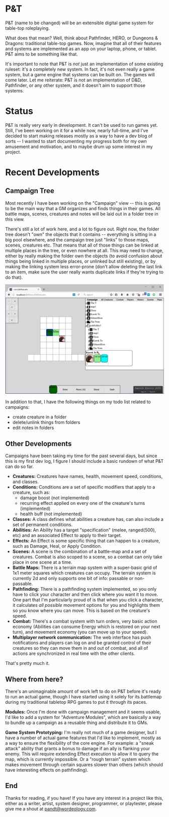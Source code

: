 # P&T

P&T (name to be changed) will be an extensible digital game system for table-top roleplaying.

What does that mean? Well, think about Pathfinder, HERO, or Dungeons & Dragons: traditional table-top games. Now, imagine that all of their features and systems are implemented as an app on your laptop, phone, or tablet. P&T aims to be something like that.

It's important to note that P&T is *not* just an implementation of some existing ruleset: it's a completely new system. In fact, it's not even really a game system, but a game engine that systems can be built on. The games will come later. Let me reiterate: P&T is not an implementation of D&D, Pathfinder, or any other system, and it doesn't aim to support those systems.

# Status

P&T is really very early in development. It can't be used to run games yet. Still, I've been working on it for a while now, nearly full-time, and I've decided to start making releases mostly as a way to have a dev blog of sorts -- I wanted to start documenting my progress both for my own amusement and motivation, and to maybe drum up some interest in my project.

# Recent Developments

## Campaign Tree

Most recently I have been working on the "Campaign" view -- this is going to be the main way that a GM organizes and finds things in their games. All battle maps, scenes, creatures and notes will be laid out in a folder tree in this view.

There's still a lot of work here, and a lot to figure out. Right now, the folder tree doesn't "own" the objects that it contains -- everything is sitting in a big pool elsewhere, and the campaign tree just "links" to those maps, scenes, creatures etc. That means that all of those things can be linked at multiple places in the tree, or even nowhere at all. This may need to change, either by really making the folder own the objects (to avoid confusion about things being linked in multiple places, or unlinked but still existing), or by making the linking system less error-prone (don't allow deleting the last link to an item, make sure the user really wants duplicate links if they're trying to do that).

![Screenshot showing the new Campaign tree](pt-2017-03-19.png)

In addition to that, I have the following things on my todo list related to campaigns:

- create creature in a folder
- delete/unlink things from folders
- edit notes in folders

## Other Developments

Campaigns have been taking my time for the past several days, but since this is my first dev log, I figure I should include a basic rundown of what P&T can do so far.

- **Creatures:** Creatures have names, health, movement speed, conditions, and classes.
- **Conditions:** Conditions are a set of specific modifiers that apply to a creature, such as:
  - damage boost (not implemented)
  - recurring effect applied on every one of the creature's turns (implemented)
  - health buff (not implemented)
- **Classes:** A class defines what abilities a creature has, can also include a set of permanent conditions.
- **Abilities:** An Ability has a target "specification" (melee, ranged(500), etc) and an associated Effect to apply to their target.
- **Effects:** An Effect is some specific thing that can happen to a creature, such as Damage, Heal, or Apply Condition.
- **Scenes:** A scene is the combination of a battle-map and a set of creatures. Combat is also scoped to a scene, so a combat can only take place in one scene at a time.
- **Battle Maps:** There is a terrain map system with a super-basic grid of 1x1 meter squares which creatures can occupy. The terrain system is currently 2d and only supports one bit of info: passable or non-passable.
- **Pathfinding:** There is a pathfinding system implemented, so you only have to click your character and then click where you want it to move. One part that I'm particularly proud of is that when you click a character, it calculates *all possible* movement options for you and highlights them so you know where you can move. This is based on the creature's speed.
- **Combat:** There's a combat system with turn orders, very basic action economy (Abilities can consume Energy which is restored on your next turn), and movement economy (you can move up to your speed).
- **Multiplayer network communication:** The web interface has push notifications and players can log on and be granted control of their creatures so they can move them in and out of combat, and all of actions are synchronized in real time with the other clients.

That's pretty much it.

## Where from here?

There's an unimaginable amount of work left to do on P&T before it's ready to run an actual game, though I have started using it solely for its battlemap during my traditional tabletop RPG games to put it through its paces.

**Modules:** Once I'm done with campaign management and it seems usable, I'd like to add a system for "Adventure Modules", which are basically a way to bundle up a campaign as a reusable thing and distribute it to GMs.

**Game System Prototyping:** I'm really not much of a game designer, but I have a number of actual game features that I'd like to implement, mostly as a way to ensure the flexibility of the core engine. For example: a "sneak attack" ability that grants a bonus to damage if an ally is flanking your enemy. This will require extending Effect execution to allow it to query the map, which is currently impossible. Or a "rough terrain" system which makes movement through certain squares slower than others (which should have interesting effects on pathfinding).

## End

Thanks for reading, if you have! If you have any interest in a project like this, either as a writer, artist, system designer, programmer, or playtester, please give me a shout at pandt@wordeology.com.
